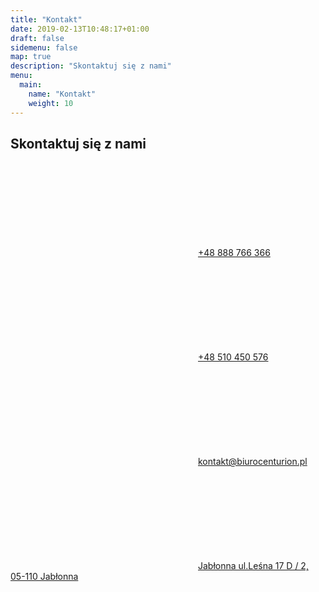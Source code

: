 ```yaml
---
title: "Kontakt"
date: 2019-02-13T10:48:17+01:00
draft: false
sidemenu: false
map: true
description: "Skontaktuj się z nami"
menu:
  main:
    name: "Kontakt"
    weight: 10
---
```

## Skontaktuj się z nami
<!-- {{< map >}} -->


<p class="contact-data highlight"><a href="tel:+48888766366" class="phone"><svg class="icon"><use xlink:href="#mobile" /></svg>+48 888 766 366</a></p>
<p class="contact-data  highlight"><a href="tel:+48510450576" class="phone"><svg class="icon"><use xlink:href="#mobile" /></svg>+48 510 450 576</a></p>
<p class="contact-data highlight"><a href="mailto:kontakt@biurocenturion.pl" class="mail"><svg class="icon"><use xlink:href="#mail" /></svg>kontakt@biurocenturion.pl</a></p>
      <p class="contact-data"><a href="/" class="phone"><svg class="icon"><use xlink:href="#marker" /></svg>Jabłonna ul.Leśna 17 D / 2, 05-110 Jabłonna </a></p>




